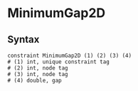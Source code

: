 # MinimumGap2D

## Syntax

```text
constraint MinimumGap2D (1) (2) (3) (4)
# (1) int, unique constraint tag
# (2) int, node tag
# (3) int, node tag
# (4) double, gap
```
